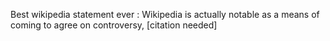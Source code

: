 Best wikipedia statement ever : Wikipedia is actually notable as a means of coming to agree on controversy, [citation needed]